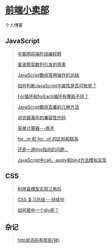 # [前端小卖部](http://suminhohu.github.io)
个人博客

## JavaScript

> [牛客网前端在线编程题](https://github.com/suminhohu/suminhohu.github.io/issues/1)

> [斐波那契数列引发的思索](https://github.com/suminhohu/suminhohu.github.io/issues/2)

> [JavaScript数组常用操作的总结](https://github.com/suminhohu/suminhohu.github.io/issues/6)

> [如何判断JavaScript中属性是否可枚举？](https://github.com/suminhohu/suminhohu.github.io/issues/7)

> [For循环和forEach循环有哪些不同？](https://github.com/suminhohu/suminhohu.github.io/issues/8)

> [JavaScript数组去重的几种方法](https://github.com/suminhohu/suminhohu.github.io/issues/3)

> [浏览器事件的兼容性代码](https://github.com/suminhohu/suminhohu.github.io/issues/4)

> [简单计算器---练手](https://github.com/suminhohu/suminhohu.github.io/issues/5)

> [for...in 和 for...of 的区别和联系](https://suminhohu.github.io/2017/11/23/js-02/)

> [还是一道this指向的问题...](https://github.com/suminhohu/suminhohu.github.io/issues/12)

> [JavaScript中call，apply和bind方法模拟实现](https://github.com/suminhohu/suminhohu.github.io/issues/15)



## CSS

> [利用盒模型实现三角形](https://github.com/suminhohu/suminhohu.github.io/issues/9)

> [CSS 复习总结---持续中](https://github.com/suminhohu/suminhohu.github.io/issues/10)

> [如何居中一个div呢？](https://github.com/suminhohu/suminhohu.github.io/issues/13)


## 杂记

> [http状态码有那些(转)](https://github.com/suminhohu/suminhohu.github.io/issues/14)

